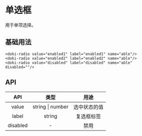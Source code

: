 # 单选框

用于单项选择。

## 基础用法

```vue
<doki-radio value="enabled1" label="enabled1" name="able"/>
<doki-radio value="enabled2" label="enabled2" name="able"/>
<doki-radio value="disabled" label="disabled" name="able" disabled=""/>
```

## API

|   API    |       类型       |     用途     |
| :------: | :--------------: | :----------: |
|  value   | string \| number | 选中状态的值 |
|  label   |      string      |  复选框标签  |
| disabled |        -         |     禁用     |

